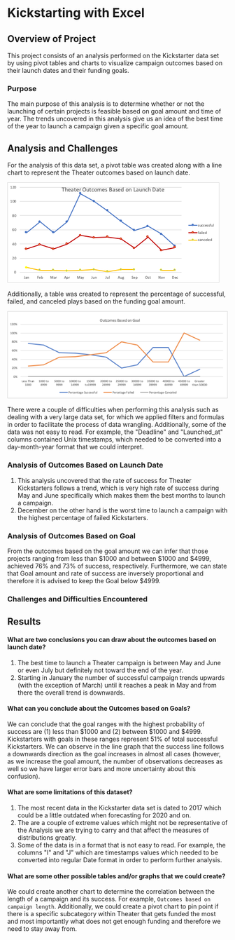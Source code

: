 # Kickstarting with Excel

## Overview of Project
This project consists of an analysis performed on the Kickstarter data set by using pivot tables and charts to visualize campaign outcomes based on their launch dates and their funding goals. 

### Purpose
The main purpose of this analysis is to determine whether or not the launching of certain projects is feasible based on goal amount and time of year. The trends uncovered in this analysis give us an idea of the best time of the year to launch a campaign given a specific goal amount. 


## Analysis and Challenges
For the analysis of this data set, a pivot table was created along with a line chart to represent the Theater outcomes based on launch date. 

![Outcomes vs Launch Date](Resources/Theater_Outcomes_vs_Launch.png)

Additionally, a table was created to represent the percentage of successful, failed, and canceled plays based on the funding goal amount.

![Outcome based on Goal Amount](Resources/Outcomes_vs_Goals.png)

There were a couple of difficulties when performing this analysis such as dealing with a very large data set, for which we applied filters and formulas in order to facilitate the process of data wrangling. Additionally, some of the data was not easy to read. For example, the "Deadline" and "Launched_at" columns contained Unix timestamps, which needed to be converted into a day-month-year format that we could interpret.

### Analysis of Outcomes Based on Launch Date
1. This analysis uncovered that the rate of success for Theater Kickstarters follows a trend, which is very high rate of success during May and June specifically which makes them the best months to launch a campaign.
2. December on the other hand is the worst time to launch a campaign with the highest percentage of failed Kickstarters.

### Analysis of Outcomes Based on Goal
From the outcomes based on the goal amount we can infer that those projects ranging from less than \$1000 and between \$1000 and  \$4999, achieved 76% and 73% of success, respectively. Furthermore, we can state that Goal amount and rate of success are inversely proportional and therefore it is advised to keep the Goal below $4999.

### Challenges and Difficulties Encountered

## Results

#### What are two conclusions you can draw about the outcomes based on launch date?
1. The best time to launch a Theater campaign is between May and June or even July but definitely not toward the end of the year.
2. Starting in January the number of successful campaign trends upwards (with the exception of March) until it reaches a peak in May and from there the overall trend is downwards.

#### What can you conclude about the Outcomes based on Goals?
We can conclude that the goal ranges with the highest probability of success are (1) less than \$1000 and (2) between \$1000 and \$4999. Kickstarters with goals in these ranges represent 51% of total successful Kickstarters. We can observe in the line graph that the success line follows a downwards direction as the goal increases in almost all cases (however, as we increase the goal amount, the number of observations decreases as well so we have larger error bars and more uncertainty about this confusion).

#### What are some limitations of this dataset?
1. The most recent data in the Kickstarter data set is dated to 2017 which could be a little outdated when forecasting for 2020 and on. 
2. The are a couple of extreme values which might not be representative of the Analysis we are trying to carry and that affect the measures of distributions greatly. 
3. Some of the data is in a format that is not easy to read. For example, the columns "I" and "J" which are timestamps values which needed to be converted into regular Date format in order to perform further analysis.


#### What are some other possible tables and/or graphs that we could create?
We could create another chart to determine the correlation between the length of a campaign and its success. For example, `Outcomes based on campaign length`. Additionally, we could create a pivot chart to pin point if there is a specific subcategory within Theater that gets funded the most and most importantly what does not get enough funding and therefore we need to stay away from. 

